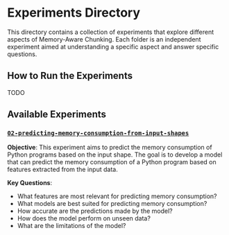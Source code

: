 # Experiments Directory

This directory contains a collection of experiments that explore different aspects of Memory-Aware Chunking.
Each folder is an independent experiment aimed at understanding a specific aspect and answer specific questions.

## How to Run the Experiments

TODO

## Available Experiments

### [`02-predicting-memory-consumption-from-input-shapes`](./02-predicting-memory-consumption-from-input-shapes)

**Objective**:
This experiment aims to predict the memory consumption of Python programs based on the input shape.
The goal is to develop a model that can predict the memory consumption of a Python program based on features extracted
from the input data.

**Key Questions**:

- What features are most relevant for predicting memory consumption?
- What models are best suited for predicting memory consumption?
- How accurate are the predictions made by the model?
- How does the model perform on unseen data?
- What are the limitations of the model?